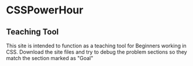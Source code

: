 # CSSPowerHour
## Teaching Tool
This site is intended to function as a teaching tool for Beginners working in CSS. Download the site files and try to debug the problem sections so they match the section marked as "Goal"
